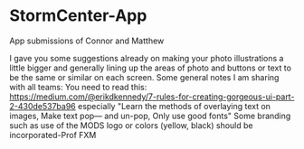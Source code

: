 # StormCenter-App
App submissions of Connor and Matthew


I gave you some suggestions already on making your photo illustrations a little bigger and generally lining up the areas of photo and buttons or text to be the same or similar on each screen.
Some general notes I am sharing with all teams:
You need to read this: https://medium.com/@erikdkennedy/7-rules-for-creating-gorgeous-ui-part-2-430de537ba96 especially "Learn the methods of overlaying text on images, Make text pop— and un-pop, Only use good fonts" 
Some branding such as use of the MODS logo or colors (yellow, black) should be incorporated-Prof FXM
